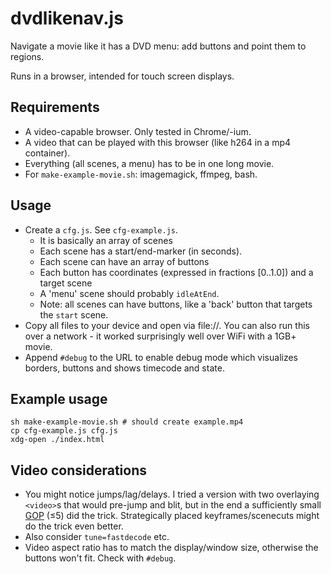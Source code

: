 # dvdlikenav.js

Navigate a movie like it has a DVD menu: add buttons and point them to regions.

Runs in a browser, intended for touch screen displays.

## Requirements

* A video-capable browser. Only tested in Chrome/-ium.
* A video that can be played with this browser (like h264 in a mp4 container).
* Everything (all scenes, a menu) has to be in one long movie.
* For `make-example-movie.sh`: imagemagick, ffmpeg, bash.

## Usage

* Create a `cfg.js`. See `cfg-example.js`.
  * It is basically an array of scenes
  * Each scene has a start/end-marker (in seconds).
  * Each scene can have an array of buttons
  * Each button has coordinates (expressed in fractions [0..1.0]) and a target scene
  * A 'menu' scene should probably `idleAtEnd`.
  * Note: all scenes can have buttons, like a 'back' button that targets the `start` scene.
* Copy all files to your device and open via file://. You can also run this over a network - it worked surprisingly well over WiFi with a 1GB+ movie.
* Append `#debug` to the URL to enable debug mode which visualizes borders, buttons and shows timecode and state.

## Example usage

```
sh make-example-movie.sh # should create example.mp4
cp cfg-example.js cfg.js
xdg-open ./index.html
```

## Video considerations

* You might notice jumps/lag/delays. I tried a version with two overlaying `<video>`s that would pre-jump and blit, but in the end a sufficiently small [GOP](https://en.wikipedia.org/wiki/Group_of_pictures) (≤5) did the trick. Strategically placed keyframes/scenecuts might do the trick even better.
* Also consider `tune=fastdecode` etc.
* Video aspect ratio has to match the display/window size, otherwise the buttons won't fit. Check with `#debug`.
